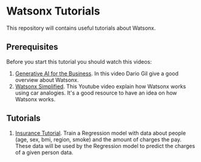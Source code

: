 # Watsonx Tutorials

This repository will contains useful tutorials about Watsonx.

## Prerequisites

Before you start this tutorial you should watch this videos:

1. [Generative AI for the Business](https://www.youtube.com/watch?v=FrDnPTPgEmk). In this video Dario Gil give a good overview about Watsonx.
1. [Watsonx Simplified](https://www.youtube.com/watch?v=_hlXYn5cAhY). This Youtube video explain how Watsonx works using car analogies. It's a good resource to have an idea on how Watsonx works.

## Tutorials

1. [Insurance Tutorial](InsuranceTutorial/README.md). Train a Regression model with data about people (age, sex, bmi, region, smoke) and the amount of charges the pay. These data will be used by the Regression model to predict the charges of a given person data.

